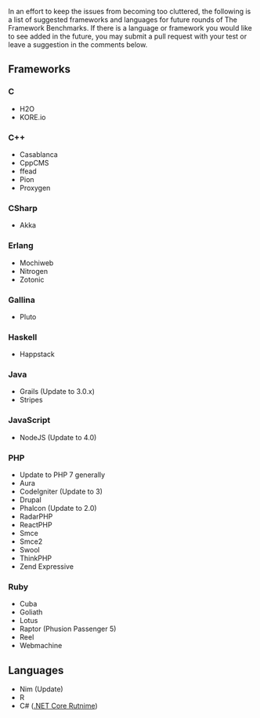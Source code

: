 In an effort to keep the issues from becoming too cluttered, the following is a list of suggested frameworks and languages for future rounds of The Framework Benchmarks. If there is a language or framework you would like to see added in the future, you may submit a pull request with your test or leave a suggestion in the comments below.

## Frameworks

### C
* H2O
* KORE.io

### C++
* Casablanca
* CppCMS
* ffead
* Pion
* Proxygen

### CSharp
* Akka

### Erlang
* Mochiweb
* Nitrogen
* Zotonic

### Gallina
* Pluto

### Haskell
* Happstack

### Java
* Grails (Update to 3.0.x)
* Stripes

### JavaScript
* NodeJS (Update to 4.0)

### PHP
* Update to PHP 7 generally
* Aura
* CodeIgniter (Update to 3)
* Drupal
* Phalcon (Update to 2.0) 
* RadarPHP
* ReactPHP
* Smce
* Smce2
* Swool
* ThinkPHP
* Zend Expressive

### Ruby
* Cuba
* Goliath
* Lotus
* Raptor (Phusion Passenger 5)
* Reel
* Webmachine

## Languages

* Nim (Update)
* R
* C# ([.NET Core Rutnime](https://github.com/dotnet/cli))